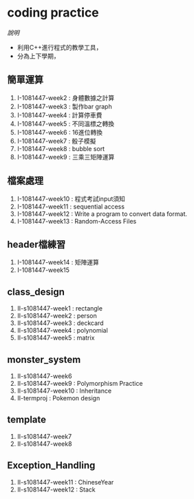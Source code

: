 # coding practice  
_說明_  
- 利用C++進行程式的教學工具，  
- 分為上下學期，  
  
## 簡單運算  
1. I-1081447-week2 : 身體數據之計算  
2. I-1081447-week3 : 製作bar graph  
3. I-1081447-week4 : 計算停車費
4. I-1081447-week5 : 不同溫標之轉換  
5. I-1081447-week6 : 16進位轉換  
6. I-1081447-week7 : 骰子模擬  
7. I-1081447-week8 : bubble sort  
8. I-1081447-week9 : 三乘三矩陣運算  
  
## 檔案處理  
1. I-1081447-week10 : 程式考試input須知  
2. I-1081447-week11 : sequential access  
3. I-1081447-week12 : Write a program to convert data format.  
4. I-1081447-week13 : Random-Access Files  
  
## header檔練習  
1. I-1081447-week14 : 矩陣運算  
2. I-1081447-week15  
  
## class_design  
1. II-s1081447-week1 : rectangle  
2. II-s1081447-week2 : person  
3. II-s1081447-week3 : deckcard  
4. II-s1081447-week4 : polynomial  
5. II-s1081447-week5 : matrix  
  
## monster_system  
1. II-s1081447-week6  
2. II-s1081447-week9 : Polymorphism Practice  
3. II-s1081447-week10 : Inheritance  
4. II-termproj : Pokemon design
  
## template  
1. II-s1081447-week7  
2. II-s1081447-week8  
  
## Exception_Handling  
1. II-s1081447-week11 : ChineseYear  
2. II-s1081447-week12 : Stack  
